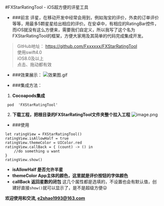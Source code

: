 #FXStarRatingTool - iOS超方便的评星工具
- ###前言
评星，在移动开发中经常会用到，例如淘宝的评价，外卖的订单评价等等，用最多5颗星星给出相应的评价。在安卓中，有相应的RatingBar控件，而iOS就没有这么方便来，需要我们自定义，所以我写了这个名为FXStarRatingTool的框架，方便大家用及其简单的代码完成集成开发。
> GitHub地址： https://github.com/Fxxxxxx/FXStarRatingTool		
使用swift4.0 		
iOS8.0及以上		
点击、拖动都有效

- ###效果展示：
![效果图.gif](http://upload-images.jianshu.io/upload_images/3569202-09c7ee8583213e1a.gif?imageMogr2/auto-orient/strip%7CimageView2/2/w/1240)

- ###集成方法：

 1.  **Cocoapods集成**
```
 pod  'FXStarRatingTool'
```
2. **下载工程，把根目录的FXStarRatingTool文件夹整个拉入工程**
![image.png](http://upload-images.jianshu.io/upload_images/3569202-2ef4b4e4537c9e99.png?imageMogr2/auto-orient/strip%7CimageView2/2/w/1240)

- ###使用
```
let ratingView = FXStarRatingTool()
ratingView.isAllowHalf = true
ratingView.themeColor = UIColor.red
ratingView.callBack = { (count) -> () in
    //do something u want
}
ratingView.show()
```
- **isAllowHalf  是否允许半星**
- **themeColor  App主体的颜色，这里就是评价按钮的字体颜色**
- **callBack  返回星数的闭包**
这几个属性都是选填的，不设置也会有默认值，创建好直接`show()`就可以显示了，是不是超级方便😛

**欢迎使用和交流,  e2shao1993@163.com**